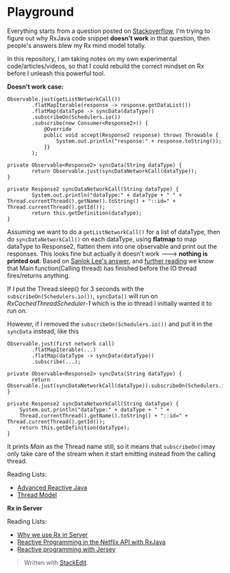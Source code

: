 # Playground
Everything starts from a question posted on [Stackoverflow](https://stackoverflow.com/questions/58241972/flatmap-does-not-work-v-s-foreach-in-rxjava), I'm trying to figure out why RxJava code snippet **doesn't work** in that question, then people's answers blew my Rx mind model totally.

In this repository, I am taking notes on my own experimental code/articles/videos, so that I could rebuild the correct mindset on Rx before I unleash this powerful tool.

**Doesn't work case:**
```
Observable.just(getListNetworkCall())
		.flatMapIterable(response -> response.getDataList())
		.flatMap(dataType -> syncData(dataType))
		.subscribeOn(Schedulers.io())
		.subscribe(new Consumer<Response2>() {
			@Override
			public void accept(Response2 response) throws Throwable {
				System.out.println("response:" + response.toString());
			}}
		);

private Observable<Response2> syncData(String dataType) {
        return Observable.just(syncDataNetworkCall(dataType));
}

private Response2 syncDataNetworkCall(String dataType) {  
		System.out.println("dataType:" + dataType + " " + Thread.currentThread().getName().toString() + "::id=" + Thread.currentThread().getId());  
		return this.getDefinition(dataType);  
}
```
Assuming we want to do a `getListNetworkCall()` for a list of dataType, then do `syncDataNetworkCall()` on each dataType, using **flatmap** to map dataType to Response2, flatten them into one observable and print out the responses. This looks fine but actually it doesn't work ---> **nothing is printed out**.  Based on [Sanlok Lee's answer](https://stackoverflow.com/questions/58241972/flatmap-does-not-work-v-s-foreach-in-rxjava), and [further reading](https://proandroiddev.com/understanding-rxjava-subscribeon-and-observeon-744b0c6a41ea) we know that Main function(Calling thread) has finished before the IO thread fires/returns anything.

If I put the Thread.sleep() for 3 seconds with the `subscribeOn(Schedulers.io())`, `syncData()` will run on *RxCachedThreadScheduler-1* which is the io thread I initially wanted it to run on. 

However, if I removed the `subscribeOn(Schedulers.io())` and put it in the `syncData` instead, like this
```
Observable.just(first network call)
		.flatMapIterable(...)
		.flatMap(dataType -> syncData(dataType))
		.subscribe(...);

private Observable<Response2> syncData(String dataType) {
        return Observable.just(syncDataNetworkCall(dataType)).subscribeOn(Schedulers.io());
}

private Response2 syncDataNetworkCall(String dataType) {
	System.out.println("dataType:" + dataType + " " +
	Thread.currentThread().getName().toString() + "::id=" + Thread.currentThread().getId()); 
	return this.getDefinition(dataType); 
}
```
It prints *Main* as the Thread name still, so it means that `subscribeOn()`may only take care of the stream when it start emitting instead from the calling thread.

Reading Lists:
- [Advanced Reactive Java](http://akarnokd.blogspot.com/)
- [Thread Model](https://colobu.com/2016/07/25/understanding-rxjava-thread-model/)

**Rx in Server**

Reading Lists:
- [Why we use Rx in Server](https://stackoverflow.com/questions/49226946/is-rx-java-something-a-server-side-engineer-needs)
- [Reactive Programming in the Netflix API with RxJava](https://netflixtechblog.com/reactive-programming-in-the-netflix-api-with-rxjava-7811c3a1496a)
- [Reactive programming with Jersey](https://sleeplessinslc.blogspot.com/2015/04/reactive-programming-with-jersey-and.html)

> Written with [StackEdit](https://stackedit.io/).
